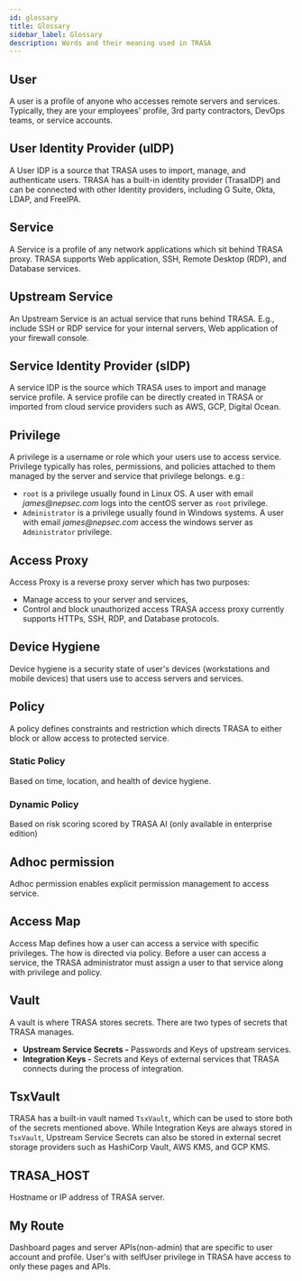 ```yaml
---
id: glossary
title: Glossary
sidebar_label: Glossary
description: Words and their meaning used in TRASA
---
```


## User

A user is a profile of anyone who accesses remote servers and services. Typically, they are your employees' profile, 3rd party contractors, DevOps teams, or service accounts.

## User Identity Provider (uIDP)

A User IDP is a source that TRASA uses to import, manage, and authenticate users. TRASA has a built-in identity provider (TrasaIDP) and can be connected with other Identity providers, including G Suite, Okta, LDAP, and FreeIPA.

## Service

A Service is a profile of any network applications which sit behind TRASA proxy. TRASA supports Web application, SSH, Remote Desktop (RDP), and Database services.

## Upstream Service

An Upstream Service is an actual service that runs behind TRASA. E.g., include SSH or RDP service for your internal servers, Web application of your firewall console.

## Service Identity Provider (sIDP)

A service IDP is the source which TRASA uses to import and manage service profile. A service profile can be directly created in TRASA or imported from cloud service providers such as AWS, GCP, Digital Ocean.

## Privilege

A privilege is a username or role which your users use to access service.
Privilege typically has roles, permissions, and policies attached to them managed by the server and service that privilege belongs.
e.g.:

- `root` is a privilege usually found in Linux OS. A user with email _james@nepsec.com_ logs into the centOS server as `root` privilege.
- `Administrator` is a privilege usually found in Windows systems. A user with email _james@nepsec.com_ access the windows server as `Administrator` privilege.

## Access Proxy

Access Proxy is a reverse proxy server which has two purposes:

- Manage access to your server and services,
- Control and block unauthorized access
  TRASA access proxy currently supports HTTPs, SSH, RDP, and Database protocols.

## Device Hygiene

Device hygiene is a security state of user's devices (workstations and mobile devices) that users use to access servers and services.

## Policy

A policy defines constraints and restriction which directs TRASA to either block or allow access to protected service.

### Static Policy

Based on time, location, and health of device hygiene.

### Dynamic Policy

Based on risk scoring scored by TRASA AI (only available in enterprise edition)

## Adhoc permission

Adhoc permission enables explicit permission management to access service.

## Access Map

Access Map defines how a user can access a service with specific privileges. The how is directed via policy. Before a user can access a service, the TRASA administrator must assign a user to that service along with privilege and policy.

## Vault

A vault is where TRASA stores secrets. There are two types of secrets that TRASA manages.

- **Upstream Service Secrets -** Passwords and Keys of upstream services.
- **Integration Keys -** Secrets and Keys of external services that TRASA connects during the process of integration.

## TsxVault
TRASA has a built-in vault named `TsxVault`, which can be used to store both of the secrets mentioned above. While Integration Keys are always stored in `TsxVault`, Upstream Service Secrets can also be stored in external secret storage providers such as HashiCorp Vault, AWS KMS, and GCP KMS.

## TRASA_HOST

Hostname or IP address of TRASA server.

## My Route

Dashboard pages and server APIs(non-admin) that are specific to user account and profile. User's with selfUser privilege in TRASA have access to only these pages and APIs.
